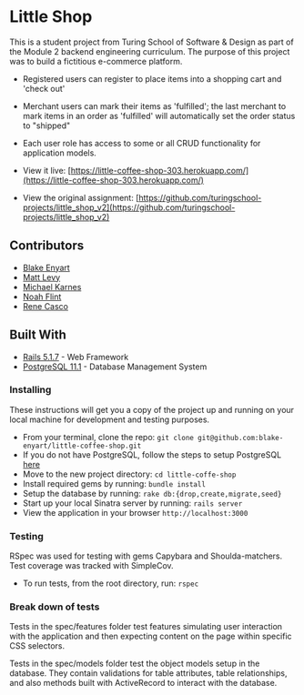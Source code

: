 # Little Shop

This is a student project from Turing School of Software & Design as part of the Module 2 backend engineering curriculum.  The purpose of this project was to build a fictitious e-commerce platform.
- Registered users can register to place items into a shopping cart and 'check out'
- Merchant users can mark their items as 'fulfilled'; the last merchant to mark items in an order as 'fulfilled' will automatically set the order status to "shipped"
- Each user role has access to some or all CRUD functionality for application models.

- View it live: [https://little-coffee-shop-303.herokuapp.com/](https://little-coffee-shop-303.herokuapp.com/)  
- View the original assignment: [https://github.com/turingschool-projects/little_shop_v2](https://github.com/turingschool-projects/little_shop_v2)


## Contributors
- [Blake Enyart](https://github.com/blake-enyart)
- [Matt Levy](https://github.com/milevy1)
- [Michael Karnes](https://github.com/mikekarnes123)
- [Noah Flint](https://github.com/n-flint)
- [Rene Casco](https://github.com/renecasco)

## Built With

* [Rails 5.1.7](http://sinatrarb.com/) - Web Framework
* [PostgreSQL 11.1](https://postgresapp.com/) - Database Management System


### Installing

These instructions will get you a copy of the project up and running on your local machine for development and testing purposes.

- From your terminal, clone the repo: ```git clone git@github.com:blake-enyart/little-coffee-shop.git```
- If you do not have PostgreSQL, follow the steps to setup PostgreSQL [here](https://postgresapp.com/)
- Move to the new project directory: ```cd little-coffe-shop```
- Install required gems by running: ```bundle install```
- Setup the database by running: ```rake db:{drop,create,migrate,seed}```
- Start up your local Sinatra server by running: ```rails server```
- View the application in your browser ```http://localhost:3000```


### Testing

RSpec was used for testing with gems Capybara and Shoulda-matchers.  Test coverage was tracked with SimpleCov.

- To run tests, from the root directory, run: ```rspec```


### Break down of tests

Tests in the spec/features folder test features simulating user interaction with the application and then expecting content on the page within specific CSS selectors.

Tests in the spec/models folder test the object models setup in the database.  They contain validations for table attributes, table relationships, and also methods built with ActiveRecord to interact with the database.
